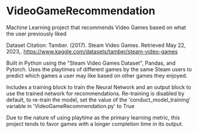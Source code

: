 # VideoGameRecommendation
Machine Learning project that recommends Video Games based on what the user previously liked

Dataset Citation:
Tamber. (2017). Steam Video Games. Retrieved May 22, 2023,.
https://www.kaggle.com/datasets/tamber/steam-video-games

Built in Python using the "Steam Video Games Dataset", Pandas, and Pytorch.
Uses the playtimes of different games by the same Steam users to predict which games a user may like based on other games they enjoyed.

Includes a training block to train the Neural Network and an output block to use the trained network for recommendations.
Re-training is disabled by default, to re-train the model, set the value of the 'conduct_model_training' variable in 'VideoGameRecommendation.py' to True

Due to the nature of using playtime as the primary learning metric, this project tends to favor games with a longer completion time in its output.
